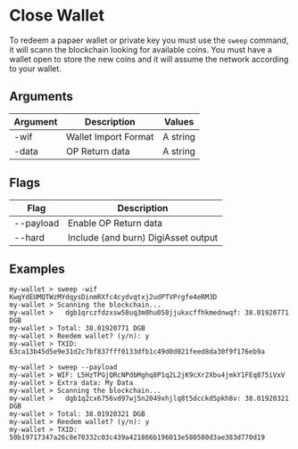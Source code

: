 # Close Wallet

To redeem a papaer wallet or private key you must use the `sweep` command, it will scann the blockchain looking for available coins. You must have a wallet open to store the new coins and it will assume the network according to your wallet. 

## Arguments

| Argument  | Description          | Values                       |
| --------- | -------------------- | ---------------------------- |
| -wif      | Wallet Import Format | A string                     |
| -data     | OP Return data       | A string                     |

## Flags

| Flag      | Description                         |
| --------- | ----------------------------------- |
| --payload | Enable OP Return data               |
| --hard    | Include (and burn) DigiAsset output |

## Examples

```
my-wallet > sweep -wif KwqYdEUMQTWzMYdqysDinmRXfc4cydvqtxj2udPTVPrgfe4eRM3D
my-wallet > Scanning the blockchain...
my-wallet >   dgb1qrczfdzxsw58uq3m0hu058jjukxcffhkmednwqf: 38.01920771 DGB
my-wallet > Total: 38.01920771 DGB
my-wallet > Reedem wallet? (y/n): y
my-wallet > TXID: 63ca13b45d5e9e31d2c7bf837fff0133dfb1c49d0d021feed8da30f9f176eb9a
```

```
my-wallet > sweep --payload
my-wallet > WIF: L5HzTPGjQRcNPdbMghq8P1q2L2jK9cXr2Xbu4jmkY1FEq875iVxV
my-wallet > Extra data: My Data
my-wallet > Scanning the blockchain...
my-wallet >   dgb1q2cx6756vd97wj5n2049xhjlq8t5dcckd5pkh8v: 38.01920321 DGB
my-wallet > Total: 38.01920321 DGB
my-wallet > Reedem wallet? (y/n): y
my-wallet > TXID: 50b19717347a26c8e70332c03c439a421866b196013e580580d3ae383d770d19
```